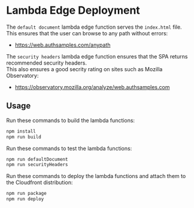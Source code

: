 # Lambda Edge Deployment

The `default document` lambda edge function serves the `index.html` file.\
This ensures that the user can browse to any path without errors:

- https://web.authsamples.com/anypath

The `security headers` lambda edge function ensures that the SPA returns recommended security headers.\
This also ensures a good secrity rating on sites such as Mozilla Observatory:

- https://observatory.mozilla.org/analyze/web.authsamples.com

## Usage

Run these commands to build the lambda functions:

```bash
npm install
npm run build
```

Run these commands to test the lambda functions:

```bash
npm run defaultDocument
npm run securityHeaders
```

Run these commands to deploy the lambda functions and attach them to the Cloudfront distribution:

```bash
npm run package
npm run deploy
```